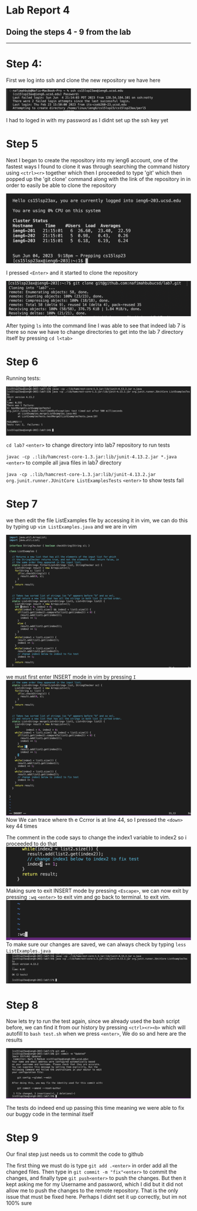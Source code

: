 # Lab Report 4 

## Doing the steps 4 - 9 from the lab 
---
# Step 4: 

First we log into ssh and clone the new repository we have here

![Image](step1.png)

I had to loged in with my password as I didnt set up the ssh key yet

# Step 5 
 
Next I began to create the repository into my ieng6 account, one of the fastest ways I found to clone it was through searching the command history using `<ctrl><r>` together which then I proceeded to type 'git' which then popped up the 'git clone' command along with the link of the repository in in order to easily be able to clone the repository 

![Image](step2.png)

I pressed `<Enter>` and it started to clone the repository

![Image](step2.5.png)



After typing `ls` into the command line I was able to see that indeed lab 7 is there so now we have to change directories to get into the lab 7 directory itself by pressing `cd l<tab>` 

# Step 6

Running tests:

![Image](step3.png)


`cd lab7` `<enter>` to change directory into lab7 repository to run tests

`javac -cp .:lib/hamcrest-core-1.3.jar:lib/junit-4.13.2.jar *.java` `<enter>` to compile all java files in lab7 directory

`java -cp .:lib/hamcrest-core-1.3.jar:lib/junit-4.13.2.jar org.junit.runner.JUnitCore ListExamplesTests` `<enter>` to show tests fail





# Step 7

we then edit the file ListExamples file by accessing it in vim, we can do this by typing up `vim ListExamples.java` and we are in vim

![Image](step4.png)

we must first enter INSERT mode in vim by pressing `I`
![Image](step5.png)
Now We can trace where th e Ccrror is at line 44, so I pressed the `<down>` key 44 times

The comment in the code says to change the index1 variable to index2 so i proceeded to do that
![Image](step6.png)
Making sure to exit INSERT mode by pressing `<Escape>`, we can now exit by pressing `:wq` `<enter>` to exit vim and go back to terminal. to exit vim.
![Image](step7.png)
To make sure our changes are saved, we can always check by typing `less ListExamples.java`
![Image](step8.png)

# Step 8

Now lets try to run the test again, since we already used the bash script before, we can find it from our history by pressing `<ctrl><r><b>` which will autofill to `bash test.sh` when we press `<enter>`, We do so and here are the results 

![Image](step9.png)

The tests do indeed end up passing this time meaning we were able to fix our buggy code in the terminal itself


# Step 9

Our final step just needs us to commit the code to github



The first thing we must do is type `git add .<enter>` in order add all the changed files. Then type in `git commit -m "fix"<enter>` to commit the changes, and finally type `git push<enter>` to push the changes. But then it kept asking me for my Username and password, which I did but it did not allow me to push  the changes to the remote repository. That is the only issue that must be fixed here. Perhaps I didnt set it up correctly, but im not 100% sure
